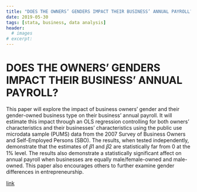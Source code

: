 ```yaml
---
title: "DOES THE OWNERS’ GENDERS IMPACT THEIR BUSINESS’ ANNUAL PAYROLL?"
date: 2019-05-30
tags: [stata, business, data analysis]
header:
  # images
# excerpt:
---
```

# DOES THE OWNERS’ GENDERS IMPACT THEIR BUSINESS’ ANNUAL PAYROLL?

This paper will explore the impact of business owners’ gender and their gender-owned business type on their business’ annual payroll. It will estimate this impact through an OLS regression controlling for both owners’ characteristics and their businesses’ characteristics using the public use microdata sample (PUMS) data from the 2007 Survey of Business Owners and Self-Employed Persons (SBO). The results, when tested independently, demonstrate that the estimates of 𝛽1 and 𝛽2 are statistically far from 0 at the 1% level. The results also demonstrate a statistically significant affect on annual payroll when businesses are equally male/female-owned and male-owned. This paper also encourages others to further examine gender differences in entrepreneurship.

[link]("Desktop/AmySandoval.github.io/papers/SandovalAmy_WritingSample.pdf")
